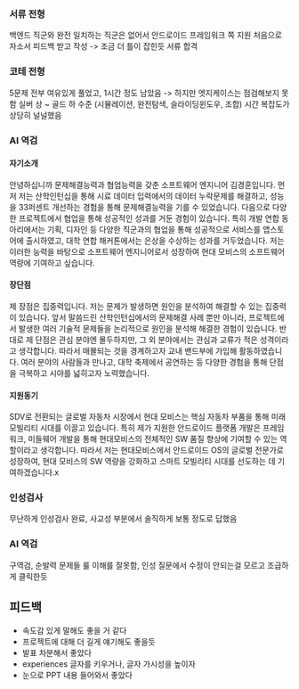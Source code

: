 ### 서류 전형
백엔드 직군와 완전 일치하는 직군은 없어서 안드로이드 프레임워크 쪽 지원
처음으로 자소서 피드백 받고 작성 -> 조금 더 틀이 잡힌듯
서류 합격
### 코테 전형
5문제 전부 여유있게 풀었고, 1시간 정도 남았음 -> 하지만 엣지케이스는 점검해보지 못함
실버 상 ~ 골드 하 수준 (시뮬레이션, 완전탐색, 슬라이딩윈도우, 조합)
시간 복잡도가 상당히 널널했음
### AI 역검
#### 자기소개
안녕하십니까 문제해결능력과 협업능력을 갖춘 소프트웨어 엔지니어 김경훈입니다.
먼저 저는 산학인턴십을 통해 시료 데이터 입력에서의 데이터 누락문제를 해결하고, 성능을 33퍼센트 개선하는 경험을 통해 문제해결능력을 기를 수 있었습니다.
다음으로 다양한 프로젝트에서 협업을 통해 성공적인 성과를 거둔 경험이 있습니다. 특히 개발 연합 동아리에서는 기획, 디자인 등 다양한 직군과의 협업을 통해 성공적으로 서비스를 앱스토어에 출시하였고, 대학 연합 해커톤에서는 은상을 수상하는 성과를 거두었습니다.
저는 이러한 능력을 바탕으로 소프트웨어 엔지니어로서 성장하여 현대 모비스의 소프트웨어 역량에 기여하고 싶습니다.
#### 장단점
제 장점은 집중력입니다.
저는 문제가 발생하면 원인을 분석하여 해결할 수 있는 집중력이 있습니다. 
앞서 말씀드린 산학인턴십에서의 문제해결 사례 뿐만 아니라, 프로젝트에서 발생한 여러 기술적 문제들을 논리적으로 원인을 분석해 해결한 경험이 있습니다.
반대로 제 단점은 관심 분야엔 몰두하지만, 그 외 분야에서는 관심과 교류가 적은 성격이라고 생각합니다. 따라서 매몰되는 것을 경계하고자 교내 밴드부에 가입해 활동하였습니다. 
여러 분야의 사람들과 만나고, 대학 축제에서 공연하는 등 다양한 경험을 통해 단점을 극복하고 시야를 넓히고자 노력했습니다.
#### 지원동기
SDV로 전환되는 글로벌 자동차 시장에서 현대 모비스는 핵심 자동차 부품을 통해 미래 모빌리티 시대를 이끌고 있습니다. 특히 제가 지원한 안드로이드 플랫폼 개발은 프레임워크, 미들웨어 개발을 통해 현대모비스의 전체적인 SW 품질 향상에 기여할 수 있는 역할이라고 생각합니다.
따라서 저는 현대모비스에서 안드로이드 OS의 글로벌 전문가로 성장하여, 현대 모비스의 SW 역량을 강화하고 스마트 모빌리티 시대를 선도하는 데 기여하겠습니다.x
### 인성검사
무난하게 인성검사 완료, 사교성 부분에서 솔직하게 보통 정도로 답했음
### AI 역검
구역검, 순발력 문제들 룰 이해를 잘못함, 인성 질문에서 수정이 안되는걸 모르고 조급하게 클릭한듯

## 피드백
- 속도감 있게 말해도 좋을 거 같다
- 프로젝트에 대해 더 길게 얘기해도 좋을듯
- 발표 차분해서 좋았다
- experiences 글자를 키우거나, 글자 가시성을 높이자
- 눈으로 PPT 내용 들어와서 좋았다